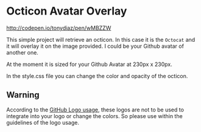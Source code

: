 # Octicon Avatar Overlay
http://codepen.io/tonydiaz/pen/wMBZZW

This simple project will retrieve an octicon. In this case it is the `Octocat` and it will overlay it on the image provided. I could be your Github avatar of another one.

At the moment it is sized for your Github Avatar at 230px x 230px.

In the style.css file you can change the color and opacity of the octicon.

## Warning
According to the [GitHub Logo usage](https://github.com/logos), these logos are not to be used to integrate into your logo or change the colors. So please use within the guidelines of the logo usage.
